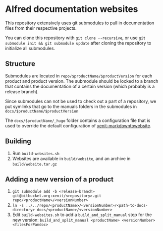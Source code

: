# Alfred documentation websites

This repository extensively uses git submodules to pull in documentation files from their respective projects.

You can clone this repository with `git clone --recursive`, or use `git submodule init && git submodule update` after cloning the repository
to initialize all submodules.

## Structure

Submodules are located in `repo/$productName/$productVersion` for each product and product version.
The submodule should be locked to a branch that contains the documentation of a certain version (which probably is a release branch).

Since submodules can not be used to check out a part of a repository, we put symlinks that go to the manuals folders in the submodules in `docs/$productName/$productVersion`

The `docs/$productName/_hugo` folder contains a configuration file that is used to override the default configuration of [xenit-markdowntowebsite](https://bitbucket.org/xenit/xenit-markdowntowebsite).

## Building

1. Run `build-websites.sh`
2. Websites are available in `build/website`, and an archive in `build/website.tar.gz`

## Adding a new version of a product

1. `git submodule add -b <release-branch> git@bitbucket.org:xenit/<repository>.git repo/<productName>/<versionNumber>`
2. `ln -s ../../repo/<productName>/<versionNumber>/<path-to-docs-directory> docs/<productName>/<versionNumber>`
3. Edit `build-websites.sh` to add a `build_and_split_manual` step for the new version: `build_and_split_manual <productName> <versionNumber> <filesForPandoc>`
